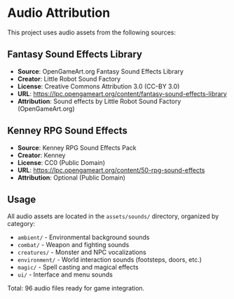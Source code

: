 # Audio Attribution

This project uses audio assets from the following sources:

## Fantasy Sound Effects Library
- **Source**: OpenGameArt.org Fantasy Sound Effects Library
- **Creator**: Little Robot Sound Factory
- **License**: Creative Commons Attribution 3.0 (CC-BY 3.0)
- **URL**: https://lpc.opengameart.org/content/fantasy-sound-effects-library
- **Attribution**: Sound effects by Little Robot Sound Factory (OpenGameArt.org)

## Kenney RPG Sound Effects
- **Source**: Kenney RPG Sound Effects Pack
- **Creator**: Kenney
- **License**: CC0 (Public Domain)
- **URL**: https://lpc.opengameart.org/content/50-rpg-sound-effects
- **Attribution**: Optional (Public Domain)

## Usage
All audio assets are located in the `assets/sounds/` directory, organized by category:
- `ambient/` - Environmental background sounds
- `combat/` - Weapon and fighting sounds  
- `creatures/` - Monster and NPC vocalizations
- `environment/` - World interaction sounds (footsteps, doors, etc.)
- `magic/` - Spell casting and magical effects
- `ui/` - Interface and menu sounds

Total: 96 audio files ready for game integration.
